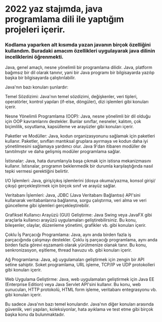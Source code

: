 # 2022 yaz stajımda, java programlama dili ile yaptığım projeleri içerir. 
### Kodlama yaparken alt kısımda yazan javanın birçok özelliğini kullandım. Buradaki amacım özellikleri uygulayarak java dilinin inceliklerini öğrenmekti. 

Java, genel amaçlı, nesne yönelimli bir programlama dilidir. Java, platform bağımsız bir dil olarak tanınır, yani bir Java programı bir bilgisayarda yazılıp başka bir bilgisayarda çalıştırılabilir.

Java'nın bazı konuları şunlardır:

Temel Sözdizimi: Java'nın temel sözdizimi, değişkenler, veri tipleri, operatörler, kontrol yapıları (if-else, döngüler), dizi işlemleri gibi konuları içerir.

Nesne Yönelimli Programlama (OOP): Java, nesne yönelimli bir dil olduğu için OOP kavramlarını destekler. Bunlar sınıflar, nesneler, kalıtım, çok biçimlilik, soyutlama, kapsülleme ve arayüzler gibi konuları içerir.

Paketler ve Modüller: Java, kodun organizasyonunu sağlamak için paketleri kullanır. Paketler, sınıfları mantıksal gruplara ayırmaya ve kodun daha iyi yönetilmesini sağlamaya yardımcı olur. Java 9'dan itibaren modüller de tanıtılmıştır ve daha gelişmiş modüler programlama sağlar.

İstisnalar: Java, hata durumlarıyla başa çıkmak için istisna mekanizmasını kullanır. İstisnalar, programın beklenmedik bir durumla karşılaştığında nasıl tepki vermesi gerektiğini belirtir.

I/O İşlemleri: Java, giriş/çıkış işlemlerini (dosya okuma/yazma, konsol girişi/çıkışı) gerçekleştirmek için birçok sınıf ve arayüz sağlar.

Veritabanı İşlemleri: Java, JDBC (Java Veritabanı Bağlantısı) API'sini kullanarak veritabanlarına bağlanma, sorgu çalıştırma, veri alma ve veri güncelleme gibi işlemleri gerçekleştirebilir.

Grafiksel Kullanıcı Arayüzü (GUI) Geliştirme: Java Swing veya JavaFX gibi araçlarla kullanıcı arayüzü uygulamaları geliştirebilirsiniz. Bu konu, bileşenler, olaylar, düzenleme yönetimi, grafikler vb. gibi konuları içerir.

Çoklu İş Parçacığı Programlama: Java, aynı anda birden fazla iş parçacığında çalışmayı destekler. Çoklu iş parçacığı programlama, aynı anda birden fazla görevi eşzamanlı olarak yürütmenize olanak tanır. Bu konu, senkronizasyon, eşitleme, thread havuzu vb. gibi konuları içerir.

Ağ Programlama: Java, ağ uygulamaları geliştirmek için zengin bir API setine sahiptir. Soket programlama, URL işleme, TCP/IP ve UDP protokolleri gibi konuları içerir.

Web Uygulama Geliştirme: Java, web uygulamaları geliştirmek için Java EE (Enterprise Edition) veya Java Servlet API'sini kullanır. Bu konu, web sunucuları, HTTP protokolü, HTML form işleme, veritabanı entegrasyonu vb. gibi konuları içerir.

Bu sadece Java'nın bazı temel konularıdır. Java'nın diğer konuları arasında güvenlik, veri yapıları, koleksiyonlar, hata ayıklama ve test etme gibi birçok başka konu da bulunmaktadır.
